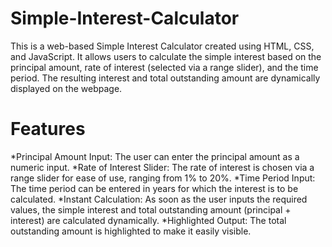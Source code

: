 # Simple-Interest-Calculator
This is a web-based Simple Interest Calculator created using HTML, CSS, and JavaScript. It allows users to calculate the simple interest based on the principal amount, rate of interest (selected via a range slider), and the time period. The resulting interest and total outstanding amount are dynamically displayed on the webpage.

# Features
*Principal Amount Input: The user can enter the principal amount as a numeric input.
*Rate of Interest Slider: The rate of interest is chosen via a range slider for ease of use, ranging from 1% to 20%.
*Time Period Input: The time period can be entered in years for which the interest is to be calculated.
*Instant Calculation: As soon as the user inputs the required values, the simple interest and total outstanding amount (principal + interest) are calculated dynamically.
*Highlighted Output: The total outstanding amount is highlighted to make it easily visible.
